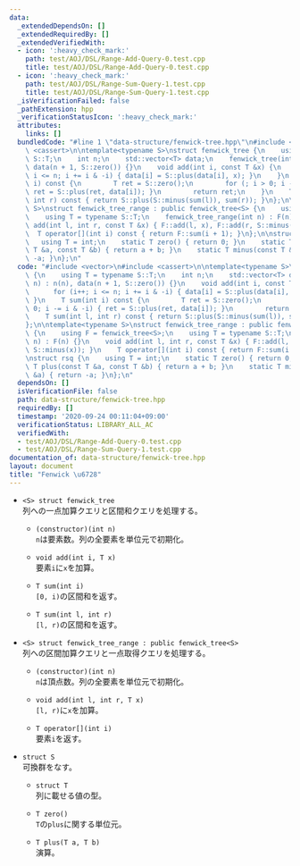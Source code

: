 ```yaml
---
data:
  _extendedDependsOn: []
  _extendedRequiredBy: []
  _extendedVerifiedWith:
  - icon: ':heavy_check_mark:'
    path: test/AOJ/DSL/Range-Add-Query-0.test.cpp
    title: test/AOJ/DSL/Range-Add-Query-0.test.cpp
  - icon: ':heavy_check_mark:'
    path: test/AOJ/DSL/Range-Sum-Query-1.test.cpp
    title: test/AOJ/DSL/Range-Sum-Query-1.test.cpp
  _isVerificationFailed: false
  _pathExtension: hpp
  _verificationStatusIcon: ':heavy_check_mark:'
  attributes:
    links: []
  bundledCode: "#line 1 \"data-structure/fenwick-tree.hpp\"\n#include <vector>\n#include\
    \ <cassert>\n\ntemplate<typename S>\nstruct fenwick_tree {\n    using T = typename\
    \ S::T;\n    int n;\n    std::vector<T> data;\n    fenwick_tree(int n) : n(n),\
    \ data(n + 1, S::zero()) {}\n    void add(int i, const T &x) {\n        for (i++;\
    \ i <= n; i += i & -i) { data[i] = S::plus(data[i], x); }\n    }\n    T sum(int\
    \ i) const {\n        T ret = S::zero();\n        for (; i > 0; i -= i & -i) {\
    \ ret = S::plus(ret, data[i]); }\n        return ret;\n    }\n    T sum(int l,\
    \ int r) const { return S::plus(S::minus(sum(l)), sum(r)); }\n};\n\ntemplate<typename\
    \ S>\nstruct fenwick_tree_range : public fenwick_tree<S> {\n    using F = fenwick_tree<S>;\n\
    \    using T = typename S::T;\n    fenwick_tree_range(int n) : F(n) {}\n    void\
    \ add(int l, int r, const T &x) { F::add(l, x), F::add(r, S::minus(x)); }\n  \
    \  T operator[](int i) const { return F::sum(i + 1); }\n};\n\nstruct rsq {\n \
    \   using T = int;\n    static T zero() { return 0; }\n    static T plus(const\
    \ T &a, const T &b) { return a + b; }\n    static T minus(const T &a) { return\
    \ -a; }\n};\n"
  code: "#include <vector>\n#include <cassert>\n\ntemplate<typename S>\nstruct fenwick_tree\
    \ {\n    using T = typename S::T;\n    int n;\n    std::vector<T> data;\n    fenwick_tree(int\
    \ n) : n(n), data(n + 1, S::zero()) {}\n    void add(int i, const T &x) {\n  \
    \      for (i++; i <= n; i += i & -i) { data[i] = S::plus(data[i], x); }\n   \
    \ }\n    T sum(int i) const {\n        T ret = S::zero();\n        for (; i >\
    \ 0; i -= i & -i) { ret = S::plus(ret, data[i]); }\n        return ret;\n    }\n\
    \    T sum(int l, int r) const { return S::plus(S::minus(sum(l)), sum(r)); }\n\
    };\n\ntemplate<typename S>\nstruct fenwick_tree_range : public fenwick_tree<S>\
    \ {\n    using F = fenwick_tree<S>;\n    using T = typename S::T;\n    fenwick_tree_range(int\
    \ n) : F(n) {}\n    void add(int l, int r, const T &x) { F::add(l, x), F::add(r,\
    \ S::minus(x)); }\n    T operator[](int i) const { return F::sum(i + 1); }\n};\n\
    \nstruct rsq {\n    using T = int;\n    static T zero() { return 0; }\n    static\
    \ T plus(const T &a, const T &b) { return a + b; }\n    static T minus(const T\
    \ &a) { return -a; }\n};\n"
  dependsOn: []
  isVerificationFile: false
  path: data-structure/fenwick-tree.hpp
  requiredBy: []
  timestamp: '2020-09-24 00:11:04+09:00'
  verificationStatus: LIBRARY_ALL_AC
  verifiedWith:
  - test/AOJ/DSL/Range-Add-Query-0.test.cpp
  - test/AOJ/DSL/Range-Sum-Query-1.test.cpp
documentation_of: data-structure/fenwick-tree.hpp
layout: document
title: "Fenwick \u6728"
---
```


- `<S> struct fenwick_tree`  
列への一点加算クエリと区間和クエリを処理する。

  - `(constructor)(int n)`  
  `n`は要素数。列の全要素を単位元で初期化。

  - `void add(int i, T x)`  
  要素`i`に`x`を加算。

  - `T sum(int i)`  
  `[0, i)`の区間和を返す。
  
  - `T sum(int l, int r)`  
  `[l, r)`の区間和を返す。

- `<S> struct fenwick_tree_range : public fenwick_tree<S>`  
列への区間加算クエリと一点取得クエリを処理する。

  - `(constructor)(int n)`  
  `n`は頂点数。列の全要素を単位元で初期化。

  - `void add(int l, int r, T x)`  
  `[l, r)`に`x`を加算。
  
  - `T operator[](int i)`  
  要素`i`を返す。

- `struct S`  
可換群をなす。
  - `struct T`  
  列に載せる値の型。

  - `T zero()`  
  `T`の`plus`に関する単位元。
  
  - `T plus(T a, T b)`  
  演算。